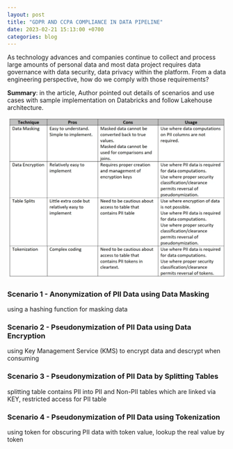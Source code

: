 ```yaml
---
layout: post
title: "GDPR AND CCPA COMPLIANCE IN DATA PIPELINE"
date: 2023-02-21 15:13:00 +0700
categories: blog
---
```


As technology advances and companies continue to collect and process large amounts of personal data and most data project requires data governance with data security, data privacy within the platform. From a data engineering perspective, how do we comply with those requirements?

**Summary**: in the article, Author pointed out details of scenarios and use cases with sample implementation on Databricks and follow Lakehouse architecture.

![alt text](/images/post/gdpr-ccpa.png "Data Privacy")

### **Scenario 1** - Anonymization of PII Data using Data Masking

using a hashing function for masking data

### **Scenario 2** - Pseudonymization of PII Data using Data Encryption

using Key Management Service (KMS) to encrypt data and descrypt when consuming

### **Scenario 3** - Pseudonymization of PII Data by Splitting Tables

splitting table contains PII into PII and Non-PII tables which are linked via KEY, restricted access for PII table

### **Scenario 4** - Pseudonymization of PII Data using Tokenization

using token for obscuring PII data with token value, lookup the real value by token
